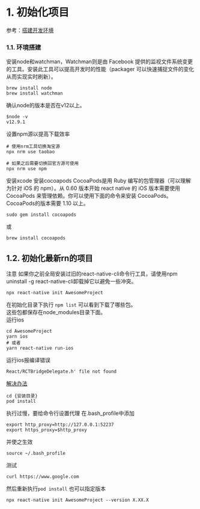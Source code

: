 # 1. 初始化项目
参考：[搭建开发环境](https://reactnative.cn/docs/environment-setup)
### 1.1. 环境搭建
安装node和watchman，Watchman则是由 Facebook 提供的监视文件系统变更的工具。安装此工具可以提高开发时的性能（packager 可以快速捕捉文件的变化从而实现实时刷新）。
```
brew install node
brew install watchman
```
确认node的版本是否在v12以上。
```
$node -v
v12.9.1
```
设置npm源以提高下载效率
```
# 使用nrm工具切换淘宝源
npx nrm use taobao

# 如果之后需要切换回官方源可使用
npx nrm use npm
```
安装xcode
安装cocoapods
CocoaPods是用 Ruby 编写的包管理器（可以理解为针对 iOS 的 npm）。从 0.60 版本开始 react native 的 iOS 版本需要使用 CocoaPods 来管理依赖。你可以使用下面的命令来安装 CocoaPods。CocoaPods的版本需要 1.10 以上。
```
sudo gem install cocoapods
```
或
```
brew install cocoapods
```

## 1.2. 初始化最新rn的项目
注意
如果你之前全局安装过旧的react-native-cli命令行工具，请使用npm uninstall -g react-native-cli卸载掉它以避免一些冲突。
```
npx react-native init AwesomeProject
```
在初始化目录下执行 ```npm list``` 可以看到下载了哪些包。  
这些包都保存在node_modules目录下面。  
运行ios
```
cd AwesomeProject
yarn ios
# 或者
yarn react-native run-ios
```
运行ios报编译错误
```
React/RCTBridgeDelegate.h' file not found
```
[解决办法](https://stackoverflow.com/questions/56916798/react-rctbridgedelegate-h-file-not-found)
```
cd {安装目录}
pod install
```
执行过慢，要给命令行设置代理
在.bash_profile中添加
```
export http_proxy=http://127.0.0.1:52237
export https_proxy=$http_proxy
```
并使之生效
```
source ~/.bash_profile
```
测试
```
curl https://www.google.com
```
然后重新执行```pod install```
也可以指定版本
```
npx react-native init AwesomeProject --version X.XX.X
```

